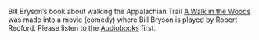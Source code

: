 Bill Bryson’s book about walking the Appalachian Trail [A Walk in the
Woods][1] was made into a movie (comedy) where Bill Bryson is played by
Robert Redford. Please listen to the [Audiobooks][2] first.

[1]: https://www.audible.com/pd/A-Walk-in-the-Woods-Audiobook/B0091J9AQQ
[2]: https://www.audible.com/pd/A-Walk-in-the-Woods-Audiobook/B0091J9AQQ
